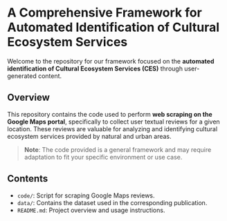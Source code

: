 # A Comprehensive Framework for Automated Identification of Cultural Ecosystem Services

Welcome to the repository for our framework focused on the **automated identification of Cultural Ecosystem Services (CES)** through user-generated content.

## Overview

This repository contains the code used to perform **web scraping on the Google Maps portal**, specifically to collect user textual reviews for a given location. These reviews are valuable for analyzing and identifying cultural ecosystem services provided by natural and urban areas.

> **Note**: The code provided is a general framework and may require adaptation to fit your specific environment or use case.

## Contents

- `code/`: Script for scraping Google Maps reviews.
- `data/`: Contains the dataset used in the corresponding publication.
- `README.md`: Project overview and usage instructions.


